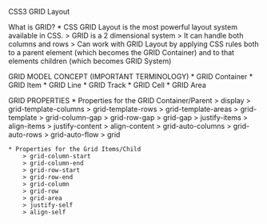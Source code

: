 CSS3 GRID Layout

What is GRID?
    * CSS GRID Layout is the most powerful layout system available in CSS.
        > GRID is a 2 dimensional system
        > It can handle both columns and rows
        > Can work with GRID Layout by applying CSS rules both to a parent element (which becomes the GRID Container) and to that         elements children (which becomes GRID System)

GRID MODEL CONCEPT (IMPORTANT TERMINOLOGY)
    * GRID Container
    * GRID Item
    * GRID Line
    * GRID Track
    * GRID Cell
    * GRID Area

GRID PROPERTIES
    * Properties for the GRID Container/Parent
        > display
        > grid-template-columns
        > grid-template-rows
        > grid-template-areas
        > grid-template
        > grid-column-gap
        > grid-row-gap
        > grid-gap
        > justify-items
        > align-items
        > justify-content
        > align-content
        > grid-auto-columns
        > grid-auto-rows
        > grid-auto-flow
        > grid

    * Properties for the Grid Items/Child
        > grid-column-start
        > grid-column-end
        > grid-row-start
        > grid-row-end
        > grid-column
        > grid-row
        > grid-area
        > justify-self
        > align-self